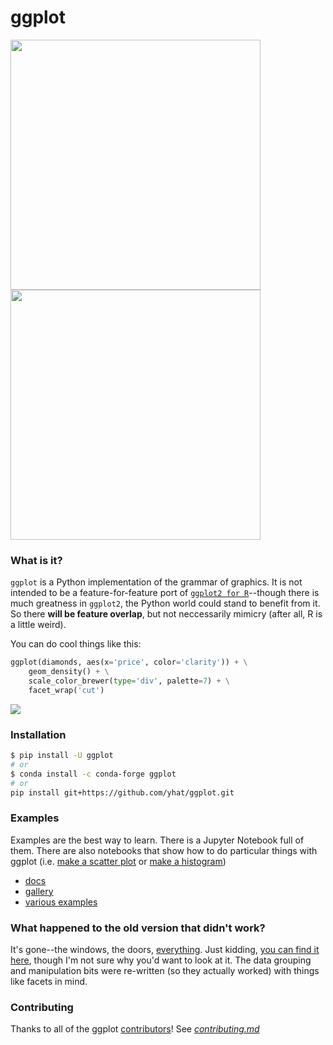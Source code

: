 # ggplot

<img src="./examples/example-34d773b9-ec68-40b1-999b-7bb07c208be9.png" width="400px" />
<img src="./examples/example-8f4fbffe-2999-42b0-9c34-de6f0b205733.png" width="400px" />

### What is it?
`ggplot` is a Python implementation of the grammar of graphics. It is not intended
to be a feature-for-feature port of [`ggplot2 for R`](https://github.com/hadley/ggplot2)--though 
there is much greatness in `ggplot2`, the Python world could stand to benefit 
from it. So there __will be feature overlap__, but not neccessarily mimicry 
(after all, R is a little weird).

You can do cool things like this:

```python
ggplot(diamonds, aes(x='price', color='clarity')) + \
    geom_density() + \
    scale_color_brewer(type='div', palette=7) + \
    facet_wrap('cut')
```
![](./docs/example.png)

### Installation
```bash
$ pip install -U ggplot
# or 
$ conda install -c conda-forge ggplot
# or
pip install git+https://github.com/yhat/ggplot.git
```

### Examples
Examples are the best way to learn. There is a Jupyter Notebook full of them. 
There are also notebooks that show how to do particular things with ggplot 
(i.e. [make a scatter plot](./docs/how-to/Making%20a%20Scatter%20Plot.ipynb) or [make a histogram](./docs/how-to/Making%20a%20Scatter%20Plot.ipynb))

- [docs](./docs)
- [gallery](./docs/Gallery.ipynb)
- [various examples](./examples.md)


### What happened to the old version that didn't work?
It's gone--the windows, the doors, [everything](https://www.youtube.com/watch?v=YuxCKv_0GZc). 
Just kidding, [you can find it here](https://github.com/yhat/ggplot/tree/v0.6.6), though I'm not sure why you'd want to look at it. The data grouping and manipulation bits were re-written
(so they actually worked) with things like facets in mind.

### Contributing
Thanks to all of the ggplot [contributors](./contributors.md#contributors)!
See *[contributing.md](./contributing.md)*
